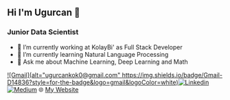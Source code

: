 
## Hi I'm Ugurcan 👋
### Junior Data Scientist


- 🔭 I’m currently working at KolayBi' as Full Stack Developer
- 🌱 I’m currently learning Natural Language Processing
- 💬 Ask me about Machine Learning, Deep Learning and Math 

[![Gmail](alt="ugurcankok0@gmail.com" https://img.shields.io/badge/Gmail-D14836?style=for-the-badge&logo=gmail&logoColor=white)](ugurcankok0@gmail.com)[![Linkedin](https://img.shields.io/badge/LinkedIn-0077B5?style=for-the-badge&logo=linkedin&logoColor=white)](https://www.linkedin.com/in/ugur-can-kok/) [![Medium](https://img.shields.io/badge/Medium-12100E?style=for-the-badge&logo=medium&logoColor=white)](https://medium.com/@ugurcankok0) :globe_with_meridians: [My Website](https://www.ugurcankok.me)
